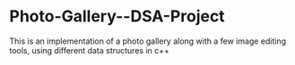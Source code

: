 # Photo-Gallery--DSA-Project
This is an implementation of a photo gallery along with a few image editing tools, using different data structures in c++
